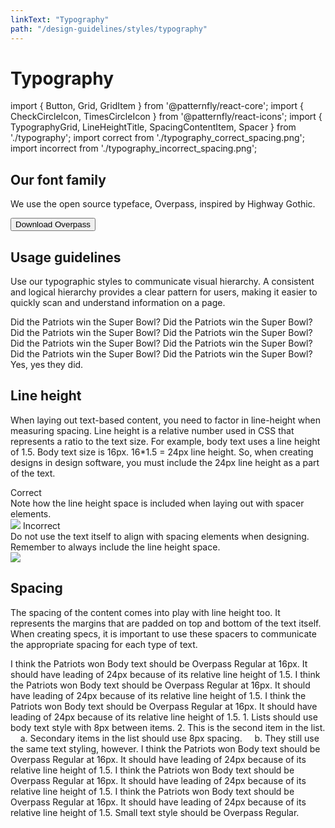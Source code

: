 ```yaml
---
linkText: "Typography"
path: "/design-guidelines/styles/typography"
---
```


# Typography
import { Button, Grid, GridItem } from '@patternfly/react-core';
import { CheckCircleIcon, TimesCircleIcon } from '@patternfly/react-icons';
import { TypographyGrid, LineHeightTitle, SpacingContentItem, Spacer } from './typography';
import correct from './typography_correct_spacing.png';
import incorrect from './typography_incorrect_spacing.png';

## Our font family
We use the open source typeface, Overpass, inspired by Highway Gothic.

<Button variant="primary" component="a" href="https://fonts.google.com/specimen/Overpass" target="_blank">Download Overpass</Button>

## Usage guidelines
Use our typographic styles to communicate visual hierarchy. A consistent and logical hierarchy provides a clear pattern for users, making it easier to quickly scan and understand information on a page.

<TypographyGrid title="Hero Title*" note="*Not to be used in content block (Landing pages, login, etc.)" fontWeight="400" fontSize="36" lineHeight="1.3">Did the Patriots win the Super Bowl?</TypographyGrid>
<TypographyGrid title="Main Title" fontWeight="400" fontSize="28" lineHeight="1.3">Did the Patriots win the Super Bowl?</TypographyGrid>
<TypographyGrid title="Secondary Title" fontWeight="400" fontSize="24" lineHeight="1.3">Did the Patriots win the Super Bowl?</TypographyGrid>
<TypographyGrid title="Subtitle" fontWeight="400" fontSize="21" lineHeight="1.5">Did the Patriots win the Super Bowl?</TypographyGrid>
<TypographyGrid title="Fourth Level Title" fontWeight="500" fontSize="18" lineHeight="1.5">Did the Patriots win the Super Bowl?</TypographyGrid>
<TypographyGrid title="Fifth Level Title" fontWeight="500" fontSize="16" lineHeight="1.5">Did the Patriots win the Super Bowl?</TypographyGrid>
<TypographyGrid title="Body" fontWeight="400" fontSize="16" lineHeight="1.5">Did the Patriots win the Super Bowl?</TypographyGrid>
<TypographyGrid title="Small Text" fontWeight="400" fontSize="14" lineHeight="1.3">Did the Patriots win the Super Bowl?</TypographyGrid>
<TypographyGrid title="Tiny Text*" note="*Not to be used in content block (Only used with data visualizations when 14px is not small enough.)" fontWeight="400" fontSize="12" lineHeight="1.3">Yes, yes they did.</TypographyGrid>

## Line height
When laying out text-based content, you need to factor in line-height when measuring spacing. Line height is a relative number used in CSS that represents a ratio to the text size. For example, body text uses a line height of 1.5. Body text size is 16px. 16*1.5 = 24px line height. So, when creating designs in design software, you must include the 24px line height as a part of the text.

<Grid>
  <GridItem sm={12} span={6} lg={4}>
    <LineHeightTitle><CheckCircleIcon color="#52A549" /> Correct</LineHeightTitle>
    <div>Note how the line height space is included when laying out with spacer elements.</div>
  </GridItem>
  <GridItem sm={12} span={6} lg={8}>
    <img style={{maxHeight: '170px', padding: '16px'}} src={correct} />
  </GridItem>
  <GridItem span={12}><Spacer size="48" /></GridItem>
  <GridItem sm={12} span={6} lg={4}>
    <LineHeightTitle><TimesCircleIcon color="#CC0000" /> Incorrect</LineHeightTitle>
    <div>Do not use the text itself to align with spacing elements when designing. Remember to always include the line height space.</div>
  </GridItem>
  <GridItem sm={12} span={6} lg={8}>
    <img style={{maxHeight: '125px', padding: '16px'}} src={incorrect} />
  </GridItem>
  <GridItem span={12}><Spacer size="48" /></GridItem>
</Grid>

## Spacing
The spacing of the content comes into play with line height too. It represents the margins that are padded on top and bottom of the text itself. When creating specs, it is important to use these spacers to communicate the appropriate spacing for each type of text.

<Grid gutter="md">
  <GridItem span={8}>
    <SpacingContentItem fontWeight="400" fontSize="36" lineHeight="1.3">I think the Patriots won</SpacingContentItem>
    <Spacer size="16" color="16" />
    <SpacingContentItem fontWeight="400" fontSize="16" lineHeight="1.5">Body text should be Overpass Regular at 16px. It should have leading of 24px because of its relative line height of 1.5.</SpacingContentItem>
    <Spacer size="24" color="24" />
    <SpacingContentItem fontWeight="400" fontSize="28" lineHeight="1.3">I think the Patriots won</SpacingContentItem>
    <Spacer size="16" color="16" />
    <SpacingContentItem fontWeight="400" fontSize="16" lineHeight="1.5">Body text should be Overpass Regular at 16px. It should have leading of 24px because of its relative line height of 1.5.</SpacingContentItem>
    <Spacer size="24" color="24" />
    <SpacingContentItem fontWeight="400" fontSize="24" lineHeight="1.3">I think the Patriots won</SpacingContentItem>
    <Spacer size="16" color="16" />
    <SpacingContentItem fontWeight="400" fontSize="16" lineHeight="1.5">Body text should be Overpass Regular at 16px. It should have leading of 24px because of its relative line height of 1.5.</SpacingContentItem>
    <Spacer size="16" color="16" />
    <SpacingContentItem fontWeight="400" fontSize="16" lineHeight="1.5">1. Lists should use body text style with 8px between items.</SpacingContentItem>
    <Spacer size="8" color="8" />
    <SpacingContentItem fontWeight="400" fontSize="16" lineHeight="1.5">2. This is the second item in the list.</SpacingContentItem>
    <Spacer size="8" color="8" />
    <SpacingContentItem fontWeight="400" fontSize="16" lineHeight="1.5">&nbsp;&nbsp;&nbsp;&nbsp;a. Secondary items in the list should use 8px spacing.</SpacingContentItem>
    <Spacer size="8" color="8" />
    <SpacingContentItem fontWeight="400" fontSize="16" lineHeight="1.5">&nbsp;&nbsp;&nbsp;&nbsp;b. They still use the same text styling, however.</SpacingContentItem>
    <Spacer size="24" color="24" />
    <SpacingContentItem fontWeight="400" fontSize="21" lineHeight="1.5">I think the Patriots won</SpacingContentItem>
    <Spacer size="16" color="16" />
    <SpacingContentItem fontWeight="400" fontSize="16" lineHeight="1.5">Body text should be Overpass Regular at 16px. It should have leading of 24px because of its relative line height of 1.5.</SpacingContentItem>
    <Spacer size="24" color="24" />
    <SpacingContentItem fontWeight="400" fontSize="18" lineHeight="1.5">I think the Patriots won</SpacingContentItem>
    <Spacer size="16" color="16" />
    <SpacingContentItem fontWeight="400" fontSize="16" lineHeight="1.5">Body text should be Overpass Regular at 16px. It should have leading of 24px because of its relative line height of 1.5.</SpacingContentItem>
    <Spacer size="24" color="24" />
    <SpacingContentItem fontWeight="400" fontSize="16" lineHeight="1.5">I think the Patriots won</SpacingContentItem>
    <Spacer size="16" color="16" />
    <SpacingContentItem fontWeight="400" fontSize="16" lineHeight="1.5">Body text should be Overpass Regular at 16px. It should have leading of 24px because of its relative line height of 1.5.</SpacingContentItem>
    <Spacer size="24" color="24" />
    <SpacingContentItem fontWeight="400" fontSize="14" lineHeight="1.3">Small text style should be Overpass Regular.</SpacingContentItem>
  </GridItem>
  <GridItem span={4}>
    <Spacer size="8" color="8" description="8px" />
    <Spacer size="16" color="16" description="16px" />
    <Spacer size="24" color="24" description="24px" />
    <Spacer size="24" description="Line Height" showBorder />
  </GridItem>
</Grid>
